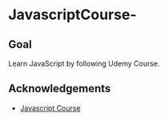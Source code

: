 # JavascriptCourse-

## Goal
Learn JavaScript by following Udemy Course. 

## Acknowledgements
* [Javascript Course](https://www.udemy.com/course/nodejs-the-complete-guide/)

